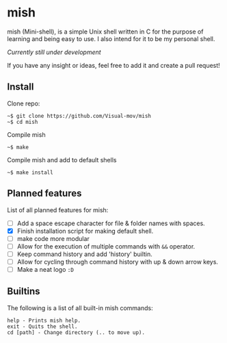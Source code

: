 # mish
mish (Mini-shell), is a simple Unix shell written in C for the purpose of learning and being easy to use. I also intend for it to be my personal shell.

*Currently still under development*

If you have any insight or ideas, feel free to add it and create a pull request!

## Install
Clone repo:
```
~$ git clone https://github.com/Visual-mov/mish
~$ cd mish
```

Compile mish
```
~$ make
```

Compile mish and add to default shells
```
~$ make install
```

## Planned features
List of all planned features for mish:
- [ ] Add a space escape character for file & folder names with spaces.
- [x] Finish installation script for making default shell.
- [ ] make code more modular
- [ ] Allow for the execution of multiple commands with `&&` operator.
- [ ] Keep command history and add 'history' builtin.
- [ ] Allow for cycling through command history with up & down arrow keys.
- [ ] Make a neat logo `:D`

## Builtins
The following is a list of all built-in mish commands:
```
help - Prints mish help.
exit - Quits the shell.
cd [path] - Change directory (.. to move up).
```